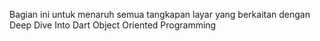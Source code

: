 Bagian ini untuk menaruh semua tangkapan layar yang berkaitan dengan Deep Dive Into Dart Object Oriented Programming
